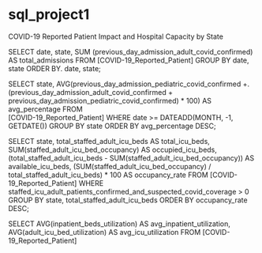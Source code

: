 # sql_project1
COVID-19 Reported Patient Impact and Hospital Capacity by State


SELECT date, state,
    SUM (previous_day_admission_adult_covid_confirmed) AS total_admissions
FROM [COVID-19_Reported_Patient]
GROUP BY  date, state
ORDER BY. date, state;


SELECT  state,
    AVG(previous_day_admission_pediatric_covid_confirmed +. 
(previous_day_admission_adult_covid_confirmed + previous_day_admission_pediatric_covid_confirmed) * 100) AS avg_percentage
FROM  
[COVID-19_Reported_Patient]
WHERE
    date >= DATEADD(MONTH, -1, GETDATE()) 
GROUP BY
    state
ORDER BY
    avg_percentage DESC;


SELECT state,
    total_staffed_adult_icu_beds AS total_icu_beds,
    SUM(staffed_adult_icu_bed_occupancy) AS occupied_icu_beds,
    (total_staffed_adult_icu_beds - SUM(staffed_adult_icu_bed_occupancy)) AS available_icu_beds,
    (SUM(staffed_adult_icu_bed_occupancy) / total_staffed_adult_icu_beds) * 100 AS occupancy_rate
FROM
    [COVID-19_Reported_Patient]
WHERE
    staffed_icu_adult_patients_confirmed_and_suspected_covid_coverage > 0
GROUP BY
    state, total_staffed_adult_icu_beds
ORDER BY
    occupancy_rate DESC;


SELECT
    AVG(inpatient_beds_utilization) AS avg_inpatient_utilization,
    AVG(adult_icu_bed_utilization) AS avg_icu_utilization
FROM
   [COVID-19_Reported_Patient]
